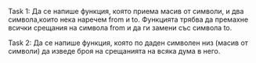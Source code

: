 Task 1:
Да се напише функция, която приема масив от символи, и два символа,които нека наречем from и to. Функцията трябва да премахне всички срещания на символа from и да ги замени със символа to.

Task 2: 
Да се напише функция, която по даден символен низ (масив от символи) да изведе броя на срещанията на всяка дума в него.
